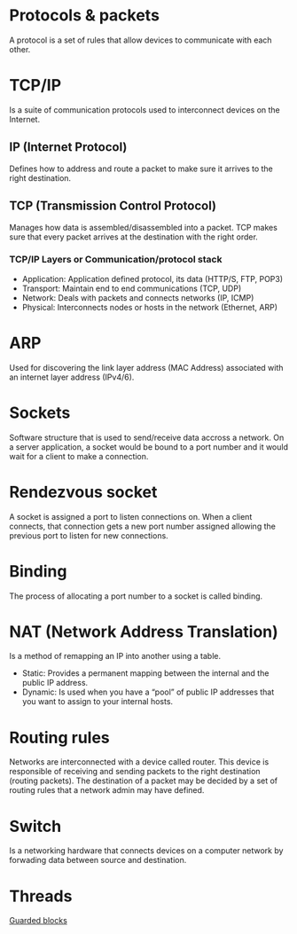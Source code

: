 # Protocols & packets
A protocol is a set of rules that allow devices to communicate with each other.

# TCP/IP
Is a suite of communication protocols used to interconnect devices on the Internet.

## IP (Internet Protocol)
Defines how to address and route a packet to make sure it arrives to the right destination.

## TCP (Transmission Control Protocol)
Manages how data is assembled/disassembled into a packet. TCP makes sure that every packet arrives at the destination with the right order.

### TCP/IP Layers or Communication/protocol stack
- Application: Application defined protocol, its data (HTTP/S, FTP, POP3)
- Transport: Maintain end to end communications (TCP, UDP)
- Network: Deals with packets and connects networks (IP, ICMP)
- Physical: Interconnects nodes or hosts in the network (Ethernet, ARP)

# ARP
Used for discovering the link layer address (MAC Address) associated with an internet layer address (IPv4/6).

# Sockets
Software structure that is used to send/receive data accross a network. On a server application, a socket would be bound to a port number and it would wait for a client to make a connection.

# Rendezvous socket
A socket is assigned a port to listen connections on. When a client connects, that connection gets a new port number assigned allowing the previous port to listen for new connections.

# Binding
The process of allocating a port number to a socket is called binding.

# NAT (Network Address Translation)
Is a method of remapping an IP into another using a table.
- Static: Provides a permanent mapping between the internal and the public IP address.
- Dynamic: Is used when you have a “pool” of public IP addresses that you want to assign to your internal hosts.

# Routing rules
Networks are interconnected with a device called router. This device is responsible of receiving and sending packets to the right destination (routing packets). The destination of a packet may be decided by a set of routing rules that a network admin may have defined.

# Switch
Is a networking hardware that connects devices on a computer network by forwading data between source and destination.

# Threads
[Guarded blocks](https://docs.oracle.com/javase/tutorial/essential/concurrency/guardmeth.html)
